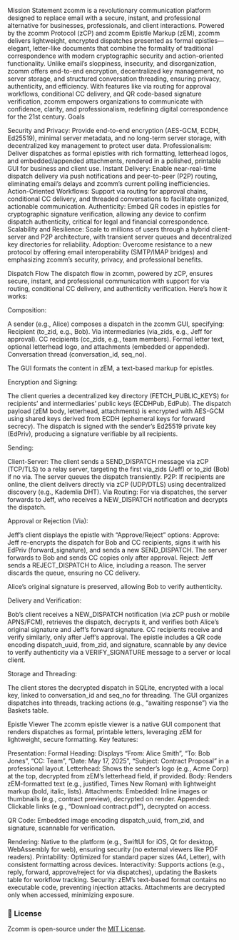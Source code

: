 Mission Statement
zcomm is a revolutionary communication platform designed to replace email with a secure, instant, and professional alternative for businesses, professionals, and client interactions. Powered by the zcomm Protocol (zCP) and zcomm Epistle Markup (zEM), zcomm delivers lightweight, encrypted dispatches presented as formal epistles—elegant, letter-like documents that combine the formality of traditional correspondence with modern cryptographic security and action-oriented functionality. Unlike email’s sloppiness, insecurity, and disorganization, zcomm offers end-to-end encryption, decentralized key management, no server storage, and structured conversation threading, ensuring privacy, authenticity, and efficiency. With features like via routing for approval workflows, conditional CC delivery, and QR code-based signature verification, zcomm empowers organizations to communicate with confidence, clarity, and professionalism, redefining digital correspondence for the 21st century.
Goals

Security and Privacy: Provide end-to-end encryption (AES-GCM, ECDH, Ed25519), minimal server metadata, and no long-term server storage, with decentralized key management to protect user data.
Professionalism: Deliver dispatches as formal epistles with rich formatting, letterhead logos, and embedded/appended attachments, rendered in a polished, printable GUI for business and client use.
Instant Delivery: Enable near-real-time dispatch delivery via push notifications and peer-to-peer (P2P) routing, eliminating email’s delays and zcomm’s current polling inefficiencies.
Action-Oriented Workflows: Support via routing for approval chains, conditional CC delivery, and threaded conversations to facilitate organized, actionable communication.
Authenticity: Embed QR codes in epistles for cryptographic signature verification, allowing any device to confirm dispatch authenticity, critical for legal and financial correspondence.
Scalability and Resilience: Scale to millions of users through a hybrid client-server and P2P architecture, with transient server queues and decentralized key directories for reliability.
Adoption: Overcome resistance to a new protocol by offering email interoperability (SMTP/IMAP bridges) and emphasizing zcomm’s security, privacy, and professional benefits.

Dispatch Flow
The dispatch flow in zcomm, powered by zCP, ensures secure, instant, and professional communication with support for via routing, conditional CC delivery, and authenticity verification. Here’s how it works:

Composition:

A sender (e.g., Alice) composes a dispatch in the zcomm GUI, specifying:
Recipient (to_zid, e.g., Bob).
Via intermediaries (via_zids, e.g., Jeff for approval).
CC recipients (cc_zids, e.g., team members).
Formal letter text, optional letterhead logo, and attachments (embedded or appended).
Conversation thread (conversation_id, seq_no).


The GUI formats the content in zEM, a text-based markup for epistles.


Encryption and Signing:

The client queries a decentralized key directory (FETCH_PUBLIC_KEYS) for recipients’ and intermediaries’ public keys (ECDHPub, EdPub).
The dispatch payload (zEM body, letterhead, attachments) is encrypted with AES-GCM using shared keys derived from ECDH (ephemeral keys for forward secrecy).
The dispatch is signed with the sender’s Ed25519 private key (EdPriv), producing a signature verifiable by all recipients.


Sending:

Client-Server: The client sends a SEND_DISPATCH message via zCP (TCP/TLS) to a relay server, targeting the first via_zids (Jeff) or to_zid (Bob) if no via. The server queues the dispatch transiently.
P2P: If recipients are online, the client delivers directly via zCP (UDP/DTLS) using decentralized discovery (e.g., Kademlia DHT).
Via Routing: For via dispatches, the server forwards to Jeff, who receives a NEW_DISPATCH notification and decrypts the dispatch.


Approval or Rejection (Via):

Jeff’s client displays the epistle with “Approve/Reject” options:
Approve: Jeff re-encrypts the dispatch for Bob and CC recipients, signs it with his EdPriv (forward_signature), and sends a new SEND_DISPATCH. The server forwards to Bob and sends CC copies only after approval.
Reject: Jeff sends a REJECT_DISPATCH to Alice, including a reason. The server discards the queue, ensuring no CC delivery.


Alice’s original signature is preserved, allowing Bob to verify authenticity.


Delivery and Verification:

Bob’s client receives a NEW_DISPATCH notification (via zCP push or mobile APNS/FCM), retrieves the dispatch, decrypts it, and verifies both Alice’s original signature and Jeff’s forward signature.
CC recipients receive and verify similarly, only after Jeff’s approval.
The epistle includes a QR code encoding dispatch_uuid, from_zid, and signature, scannable by any device to verify authenticity via a VERIFY_SIGNATURE message to a server or local client.


Storage and Threading:

The client stores the decrypted dispatch in SQLite, encrypted with a local key, linked to conversation_id and seq_no for threading.
The GUI organizes dispatches into threads, tracking actions (e.g., “awaiting response”) via the Baskets table.



Epistle Viewer
The zcomm epistle viewer is a native GUI component that renders dispatches as formal, printable letters, leveraging zEM for lightweight, secure formatting. Key features:

Presentation:
Formal Heading: Displays “From: Alice Smith”, “To: Bob Jones”, “CC: Team”, “Date: May 17, 2025”, “Subject: Contract Proposal” in a professional layout.
Letterhead: Shows the sender’s logo (e.g., Acme Corp) at the top, decrypted from zEM’s letterhead field, if provided.
Body: Renders zEM-formatted text (e.g., justified, Times New Roman) with lightweight markup (bold, italic, lists).
Attachments:
Embedded: Inline images or thumbnails (e.g., contract preview), decrypted on render.
Appended: Clickable links (e.g., “Download contract.pdf”), decrypted on access.


QR Code: Embedded image encoding dispatch_uuid, from_zid, and signature, scannable for verification.


Rendering: Native to the platform (e.g., SwiftUI for iOS, Qt for desktop, WebAssembly for web), ensuring security (no external viewers like PDF readers).
Printability: Optimized for standard paper sizes (A4, Letter), with consistent formatting across devices.
Interactivity: Supports actions (e.g., reply, forward, approve/reject for via dispatches), updating the Baskets table for workflow tracking.
Security: zEM’s text-based format contains no executable code, preventing injection attacks. Attachments are decrypted only when accessed, minimizing exposure.

### 📄 License

Zcomm is open-source under the [MIT License](LICENSE).
